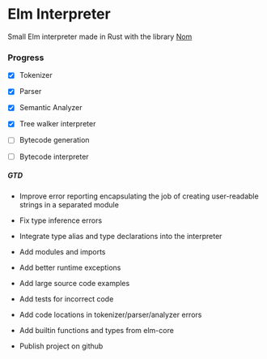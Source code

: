 # Elm Interpreter
Small Elm interpreter made in Rust with the library [Nom](https://github.com/Geal/nom)

### Progress
 - [x] Tokenizer
 - [x] Parser
 - [x] Semantic Analyzer
 - [x] Tree walker interpreter
 - [ ] Bytecode generation
 - [ ] Bytecode interpreter
 
 
##### GTD
- Improve error reporting encapsulating the job of creating user-readable strings in a separated module
- Fix type inference errors
- Integrate type alias and type declarations into the interpreter
- Add modules and imports
- Add better runtime exceptions
- Add large source code examples
- Add tests for incorrect code
- Add code locations in tokenizer/parser/analyzer errors
- Add builtin functions and types from elm-core

- Publish project on github